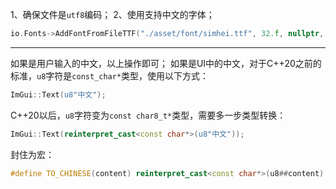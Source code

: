 1、确保文件是`utf8`编码；
2、使用支持中文的字体；

```cpp
io.Fonts->AddFontFromFileTTF("./asset/font/simhei.ttf", 32.f, nullptr, io.Fonts->GetGlyphRangesChineseFull());
```

---

如果是用户输入的中文，以上操作即可；
如果是UI中的中文，对于C++20之前的标准，`u8`字符是`const_char*`类型，使用以下方式：
```cpp
ImGui::Text(u8"中文");
```

C++20以后，`u8`字符变为`const char8_t*`类型，需要多一步类型转换：
```cpp
ImGui::Text(reinterpret_cast<const char*>(u8"中文"));
```

封住为宏：
```cpp
#define TO_CHINESE(content) reinterpret_cast<const char*>(u8##content)
```